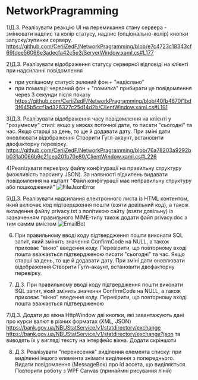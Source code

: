 # NetworkPragramming
1)Д.З. Реалізувати реакцію UI на перемикання стану сервера -
змінювати надпис та колір статусу, надпис (опціонально-колір)
кнопки запуску/зупинки серверу.
https://github.com/CeriiZedF/NetworkPragramming/blob/e7c4723c18343cf69fdee56066e3adecfa42c5e3/ServerWindow.xaml.cs#L177

2)Д.З. Реалізувати відображення статусу серверної відповіді
на клієнті при надсиланні повідомлення
- при успішному статусі: зелений фон + "надіслано"
- при помилці: червоний фон + "помилка"
 прибирати це повідомлення через 3 секунди після показу
https://github.com/CeriiZedF/NetworkPragramming/blob/40fb4670f1bd3f645b5ccf1ad326327c25d14d2b/ClientWindow.xaml.cs#L191

3)Д.З. Реалізувати відображення часу повідомлення на клієнті
у "розумному" стилі: якщо у межах поточної дати, то 
писати "сьогодні" та час. Якщо старші за день,
то ще й додавати дату. При зміні дати оновлювати відображення
Створити Гугл-акаунт, встановити двофакторну перевірку.
https://github.com/CeriiZedF/NetworkPragramming/blob/76a78203a9292bb031a0066b9c21cea201b70e80/ClientWindow.xaml.cs#L226

4)Реалізувати перевірку файлу конфігурації на правильну структуру (можливість парсингу JSON).
За наявності відхилень видавати повідомлення на кшталт "Файл конфігурації має неправильну
структуру або пошкоджений"
![FileJsonError](https://github.com/CeriiZedF/NetworkPragramming/assets/60105990/ba92bcf7-2ce2-4e6c-a312-73b07b5acb7a)

5)Д.З. Реалізувати надсилання електронного листа із 
HTML контентом, який включає код підтвердження пошти
(взяти довільний код), а також вкладення файлу
privacy.txt з політикою сайту (взяти довільну)
із зазначенням правильного MIME-типу
також додати файл privacy.doc з тим самим вмістом
![EmailBot](https://github.com/CeriiZedF/NetworkPragramming/assets/60105990/812f92d6-ad97-49f6-99cf-9ddc169b475a)

 6) При правильному вводі коду підтвердження пошти
 виконати SQL запит, який змінить значення ConfirmCode
 на NULL, а також приховає "вікно" введення коду.
Перевірити, що повторному вході пошта вважається
підтвердженою
  писати "сьогодні" та час. Якщо старші за день,
  то ще й додавати дату. При зміні дати оновлювати відображення
  Створити Гугл-акаунт, встановити двофакторну перевірку.
  
6) Д.З. При правильному вводі коду підтвердження пошти
виконати SQL запит, який змінить значення ConfirmCode
на NULL, а також приховає "вікно" введення коду.
Перевірити, що повторному вході пошта вважається
підтвердженою

7)Д.З. Додати до вікна HttpWindow дві кнопки, які
 завантажують дані про курси валют в різних форматах (XML, JSON)
 https://bank.gov.ua/NBUStatService/v1/statdirectory/exchange
 https://bank.gov.ua/NBUStatService/v1/statdirectory/exchange?json
 та виводять їх у вигляді тексту на інтерфейс вікна.
 Додати скріншоти

8) Д.З. Реалізувати "перенесення" виділення елемента списку:
при виділенні іншого елемента знімати виділення з попереднього.
Видати повідомлення (MessageBox) про id ассета, що виділяється.
Повторити роботу з WPF Canvas (принаймні рисування ліній)



 
